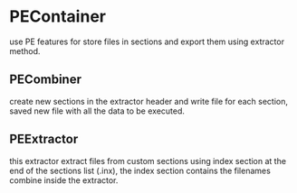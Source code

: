 # PEContainer
use PE features for store files in sections and export them using extractor method.

## PECombiner
create new sections in the extractor header and write file for each section, saved new file with all the data to be executed.

## PEExtractor
this extractor extract files from custom sections using index section at the end of the sections list (.inx), 
the index section contains the filenames combine inside the extractor.
